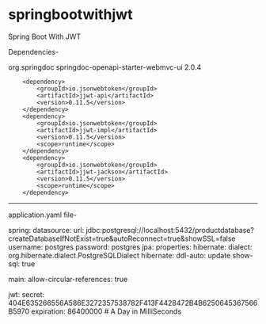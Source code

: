 # springbootwithjwt
Spring Boot With JWT

Dependencies-

<dependency>
			<groupId>org.springdoc</groupId>
			<artifactId>springdoc-openapi-starter-webmvc-ui</artifactId>
			<version>2.0.4</version>
		</dependency>

		<dependency>
			<groupId>io.jsonwebtoken</groupId>
			<artifactId>jjwt-api</artifactId>
			<version>0.11.5</version>
		</dependency>
		<dependency>
			<groupId>io.jsonwebtoken</groupId>
			<artifactId>jjwt-impl</artifactId>
			<version>0.11.5</version>
			<scope>runtime</scope>
		</dependency>
		<dependency>
			<groupId>io.jsonwebtoken</groupId>
			<artifactId>jjwt-jackson</artifactId>
			<version>0.11.5</version>
			<scope>runtime</scope>
		</dependency>
		

---------------------------------------------------
application.yaml file-


spring:
  datasource:
    url: jdbc:postgresql://localhost:5432/productdatabase?createDatabaseIfNotExist=true&autoReconnect=true&showSSL=false
    username: postgres
    password: postgres
  jpa:
    properties:
      hibernate:
        dialect: org.hibernate.dialect.PostgreSQLDialect
    hibernate:
      ddl-auto: update
    show-sql: true

  main:
    allow-circular-references: true

jwt:
  secret: 404E635266556A586E3272357538782F413F4428472B4B6250645367566B5970
  expiration: 86400000    # A Day in MilliSeconds
